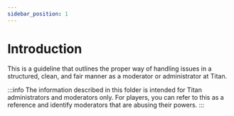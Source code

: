 ```yaml
---
sidebar_position: 1
---
```


# Introduction
This is a guideline that outlines the proper way of handling issues in a structured, clean, and fair manner as a moderator or administrator at Titan.

:::info
The information described in this folder is intended for Titan administrators and moderators only. For players, you can refer to this as a reference and identify moderators that are abusing their powers.
:::